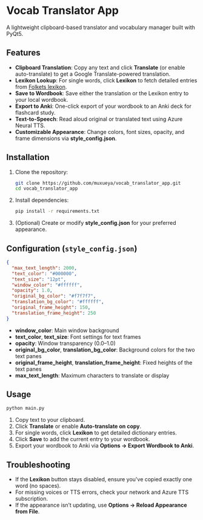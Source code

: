 # Vocab Translator App

A lightweight clipboard-based translator and vocabulary manager built with PyQt5.

## Features

* **Clipboard Translation**: Copy any text and click **Translate** (or enable auto-translate) to get a Google Translate-powered translation.
* **Lexikon Lookup**: For single words, click **Lexikon** to fetch detailed entries from [Folkets lexikon](https://folkets-lexikon.csc.kth.se/).
* **Save to Wordbook**: Save either the translation or the Lexikon entry to your local wordbook.
* **Export to Anki**: One-click export of your wordbook to an Anki deck for flashcard study.
* **Text-to-Speech**: Read aloud original or translated text using Azure Neural TTS.
* **Customizable Appearance**: Change colors, font sizes, opacity, and frame dimensions via **style\_config.json**.

## Installation

1. Clone the repository:

   ```bash
   git clone https://github.com/muxueya/vocab_translator_app.git
   cd vocab_translator_app
   ```

2. Install dependencies:

   ```bash
   pip install -r requirements.txt
   ```

3. (Optional) Create or modify **style\_config.json** for your preferred appearance.

## Configuration (`style_config.json`)

```json
{
  "max_text_length": 2000,
  "text_color": "#000000",
  "text_size": "12pt",
  "window_color": "#ffffff",
  "opacity": 1.0,
  "original_bg_color": "#f7f7f7",
  "translation_bg_color": "#ffffff",
  "original_frame_height": 150,
  "translation_frame_height": 250
}
```

* **window\_color**: Main window background
* **text\_color**, **text\_size**: Font settings for text frames
* **opacity**: Window transparency (0.0–1.0)
* **original\_bg\_color**, **translation\_bg\_color**: Background colors for the two text panes
* **original\_frame\_height**, **translation\_frame\_height**: Fixed heights of the text panes
* **max\_text\_length**: Maximum characters to translate or display

## Usage

```bash
python main.py
```

1. Copy text to your clipboard.
2. Click **Translate** or enable **Auto-translate on copy**.
3. For single words, click **Lexikon** to get detailed dictionary entries.
4. Click **Save** to add the current entry to your wordbook.
5. Export your wordbook to Anki via **Options → Export Wordbook to Anki**.

## Troubleshooting

* If the **Lexikon** button stays disabled, ensure you've copied exactly one word (no spaces).
* For missing voices or TTS errors, check your network and Azure TTS subscription.
* If the appearance isn’t updating, use **Options → Reload Appearance from File**.

